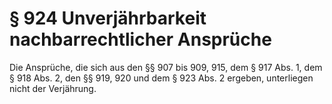 # § 924 Unverjährbarkeit nachbarrechtlicher Ansprüche
Die Ansprüche, die sich aus den §§ 907 bis 909, 915, dem § 917 Abs. 1, dem § 918 Abs. 2, den §§ 919, 920 und dem § 923 Abs. 2 ergeben, unterliegen nicht der Verjährung.